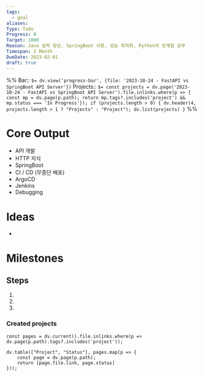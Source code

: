 ```yaml
---
tags:
  - goal
aliases: 
Type: Todo
Progress: 0
Target: 1000
Reason: Java 실력 향상, SpringBoot 사용, 성능 최적화, Python의 한계점 공부
Timespan: 2 Month
DueDate: 2023-02-01
draft: true
---
```


%%
Bar:: `$= dv.view('progress-bar', {file: '2023-10-24 - FastAPI vs SpringBoot API Server'})`
Projects:: `$= const projects = dv.page('2023-10-24 - FastAPI vs SpringBoot API Server').file.inlinks.where(p => { const mp = dv.page(p.path); return mp.tags?.includes('project') && mp.status === 'In Progress'}); if (projects.length > 0) { dv.header(4, projects.length > 1 ? "Projects" : "Project"); dv.list(projects) }`
%%

# Core Output
- API 개발
- HTTP 지식
- SpringBoot
- CI / CD (무중단 배포)
- ArgoCD
- Jenkins
- Debugging

# Ideas
- 

# Milestones

## Steps
1.
2.
3.

### Created projects

```dataviewjs
const pages = dv.current().file.inlinks.where(p => dv.page(p.path).tags?.includes('project'));

dv.table(["Project", "Status"], pages.map(p => {
	const page = dv.page(p.path);
	return [page.file.link, page.status]
}));
```
